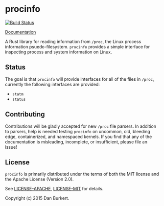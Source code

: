 # procinfo

[![Build Status](https://travis-ci.org/danburkert/procinfo-rs.svg?branch=master)](https://travis-ci.org/danburkert/procinfo-rs)

[Documentation](https://danburkert.github.io/procinfo-rs/procinfo/index.html)

A Rust library for reading information from `/proc`, the Linux process
information psuedo-filesystem. `procinfo` provides a simple interface for inspecting
process and system information on Linux.

## Status

The goal is that `procinfo` will provide interfaces for all of the files in `/proc`,
currently the following interfaces are provided:

* `statm`
* `status`

## Contributing

Contributions will be gladly accepted for new `/proc` file parsers.  In addition
to parsers, help is needed testing `procinfo` on uncommon, old, bleeding edge,
containerized, and namespaced kernels. If you find that any of the documentation
is misleading, incomplete, or insufficient, please file an issue!

## License

`procinfo` is primarily distributed under the terms of both the MIT license and the
Apache License (Version 2.0).

See [LICENSE-APACHE](LICENSE-APACHE), [LICENSE-MIT](LICENSE-MIT) for details.

Copyright (c) 2015 Dan Burkert.

